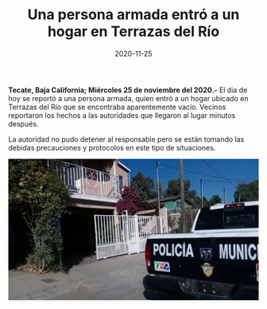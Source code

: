 ﻿---
layout: blog
title:  "Una persona armada entró a un hogar en Terrazas del Río"
date:  2020-11-25
categories: tecate
permalink: /:categories/:title:output_ext
image: /img/cnr/una-persona-armada.jpg
autor: 
---

**Tecate, Baja California; Miércoles 25 de noviembre del 2020.-** El dia de hoy se reportó a una persona armada, quien entró a un hogar ubicado en Terrazas del Río que se encontraba aparentemente vacío. Vecinos reportaron los hechos a las autoridades que llegaron al lugar minutos después.

La autoridad no pudo detener al responsable pero se están tomando las debidas precauciones y protocolos en este tipo de situaciones.

<div id="carouselExampleSlidesOnly" class="carousel slide" data-ride="carousel">
  <div class="carousel-inner">
    <div class="carousel-item active">
       <img class="d-block w-100" src="/img/cnr/una-persona-armada.jpg" loading="lazy"  alt="Patrulla de policia que acudio">
    </div>
  </div>
</div>